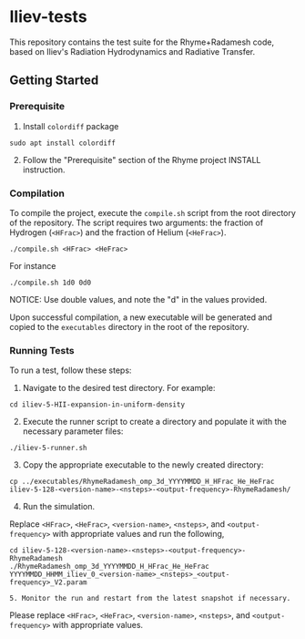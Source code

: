 # Iliev-tests

This repository contains the test suite for the Rhyme+Radamesh code, based on Iliev's Radiation Hydrodynamics and Radiative Transfer.

## Getting Started

### Prerequisite

1. Install `colordiff` package

```shell
sudo apt install colordiff
```

2. Follow the "Prerequisite" section of the Rhyme project INSTALL instruction.

### Compilation

To compile the project, execute the `compile.sh` script from the root directory of the repository. The script requires two arguments: the fraction of Hydrogen (`<HFrac>`) and the fraction of Helium (`<HeFrac>`).

```shell
./compile.sh <HFrac> <HeFrac>
```

For instance

```shell
./compile.sh 1d0 0d0
```

NOTICE: Use double values, and note the "d" in the values provided.

Upon successful compilation, a new executable will be generated and copied to the `executables` directory in the root of the repository.

### Running Tests

To run a test, follow these steps:

1. Navigate to the desired test directory. For example:

```shell
cd iliev-5-HII-expansion-in-uniform-density
```

2. Execute the runner script to create a directory and populate it with the necessary parameter files:

```shell
./iliev-5-runner.sh
```

3. Copy the appropriate executable to the newly created directory:

```shell
cp ../executables/RhymeRadamesh_omp_3d_YYYYMMDD_H_HFrac_He_HeFrac iliev-5-128-<version-name>-<nsteps>-<output-frequency>-RhymeRadamesh/
```

4. Run the simulation.

Replace `<HFrac>`, `<HeFrac>`, `<version-name>`, `<nsteps>`, and `<output-frequency>` with appropriate values and run the following,


```shell
cd iliev-5-128-<version-name>-<nsteps>-<output-frequency>-RhymeRadamesh
./RhymeRadamesh_omp_3d_YYYYMMDD_H_HFrac_He_HeFrac YYYYMMDD_HHMM_iliev_0_<version-name>_<nsteps>_<output-frequency>_V2.param
```

    5. Monitor the run and restart from the latest snapshot if necessary.
Please replace `<HFrac>`, `<HeFrac>`, `<version-name>`, `<nsteps>`, and `<output-frequency>` with appropriate values.
